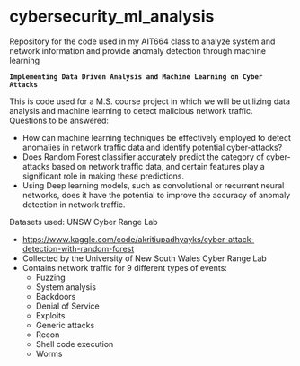 # cybersecurity_ml_analysis
Repository for the code used in my AIT664 class to analyze system and network information and provide anomaly detection through machine learning

**`Implementing Data Driven Analysis and Machine Learning on Cyber Attacks`**

This is code used for a M.S. course project in which we will be utilizing data analysis and machine learning to detect malicious network traffic. 
Questions to be answered:
- How can machine learning techniques be effectively employed to detect anomalies in network traffic data and identify potential cyber-attacks?
- Does Random Forest classifier accurately predict the category of cyber-attacks based on network traffic data, and certain features play a significant role in making these predictions.
- Using Deep learning models, such as convolutional or recurrent neural networks, does it have the potential to improve the accuracy of anomaly detection in network traffic.

Datasets used:
UNSW Cyber Range Lab
- https://www.kaggle.com/code/akritiupadhyayks/cyber-attack-detection-with-random-forest
- Collected by the University of New South Wales Cyber Range Lab
- Contains network traffic for 9 different types of events:
  - Fuzzing
  - System analysis
  - Backdoors
  - Denial of Service
  - Exploits
  - Generic attacks
  - Recon
  - Shell code execution
  - Worms
